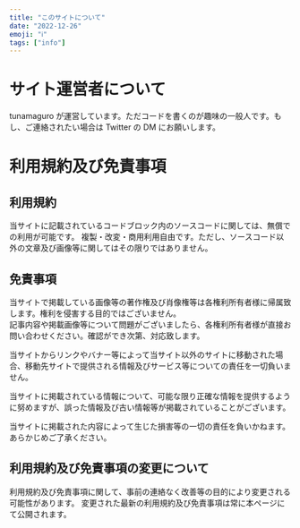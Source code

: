 ```yaml
---
title: "このサイトについて"
date: "2022-12-26"
emoji: "ℹ️"
tags: ["info"]
---
```


# サイト運営者について

tunamaguro が運営しています。ただコードを書くのが趣味の一般人です。もし、ご連絡されたい場合は Twitter の DM にお願いします。

# 利用規約及び免責事項

## 利用規約

当サイトに記載されているコードブロック内のソースコードに関しては、無償での利用が可能です。
複製・改変・商用利用自由です。ただし、ソースコード以外の文章及び画像等に関してはその限りではありません。

## 免責事項

当サイトで掲載している画像等の著作権及び肖像権等は各権利所有者様に帰属致します。権利を侵害する目的ではございません。  
記事内容や掲載画像等について問題がございましたら、各権利所有者様が直接お問い合わせください。確認ができ次第、対応致します。

当サイトからリンクやバナー等によって当サイト以外のサイトに移動された場合、移動先サイトで提供される情報及びサービス等についての責任を一切負いません。

当サイトに掲載されている情報について、可能な限り正確な情報を提供するように努めますが、誤った情報及び古い情報等が掲載されていることがございます。

当サイトに掲載された内容によって生じた損害等の一切の責任を負いかねます。あらかじめご了承ください。

## 利用規約及び免責事項の変更について

利用規約及び免責事項に関して、事前の連絡なく改善等の目的により変更される可能性があります。
変更された最新の利用規約及び免責事項は常に本ページにて公開されます。
